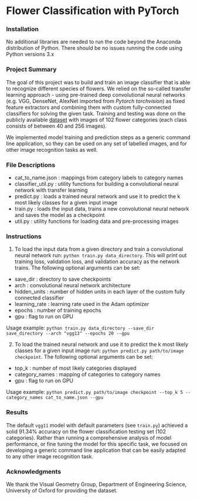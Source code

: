 # Flower Classification with PyTorch


### Installation
No additional libraries are needed to run the code beyond the Anaconda distribution of Python. There should be no issues running the code using Python versions 3.x

### Project Summary
The goal of this project was to build and train an image classifier that is able to recognize different species of flowers. We relied on the so-called transfer learning approach - using pre-trained deep convolutional neural networks (e.g. VGG, DenseNet, AlexNet imported from _Pytorch torchvision_) as fixed feature extractors and combining them with custom fully-connected classifiers for solving the given task. Training and testing was done on the publicly available [dataset](http://www.robots.ox.ac.uk/~vgg/data/flowers/102/index.html) with images of 102 flower categories (each class consists of between 40 and 256 images).

We implemented model training and prediction steps as a generic command line application, so they can be used on any set of labelled images, and for other image recognition tasks as well.

### File Descriptions
- cat_to_name.json : mappings from category labels to category names
- classifier_util.py : utility functions for building a convolutional neural network with transfer learning
- predict.py : loads a trained neural network and use it to predict the k most likely classes for a given input image
- train.py : loads the input data, trains a new convolutional neural network and saves the model as a checkpoint
- util.py : utility functions for loading data and pre-processing images

### Instructions
1. To load the input data from a given directory and train a convolutional neural network run: `python train.py data_directory`. This will print out training loss, validation loss, and validation accuracy as the network trains. The following optional arguments can be set:
- save_dir : directory to save checkpoints
- arch : convolutional neural network architecture
- hidden_units : number of hidden units in each layer of the custom fully connected classifier
- learning_rate : learning rate used in the Adam optimizer
- epochs : number of training epochs
- gpu : flag to run on GPU

Usage example: `python train.py data_directory --save_dir save_directory --arch "vgg13" --epochs 20 --gpu`

2. To load the trained neural network and use it to predict the k most likely classes for a given input image run:
`python predict.py path/to/image checkpoint`. The following optional arguments can be set:
- top_k : number of most likely categories displayed
- category_names : mapping of categories to category names
- gpu : flag to run on GPU

Usage example: `python predict.py path/to/image checkpoint --top_k 5 --category_names cat_to_name.json --gpu`

### Results
The default `vgg11` model with default parameters (see `train.py`) achieved a solid 91.34% accuracy on the flower classification testing set (102 categories). Rather than running a comprehensive analysis of model performance, or fine tuning the model for this specific task, we focused on developing a generic command line application that can be easily adapted to any other image recognition task.

### Acknowledgments
We thank the Visual Geometry Group, Department of Engineering Science, University of Oxford for providing the dataset.
